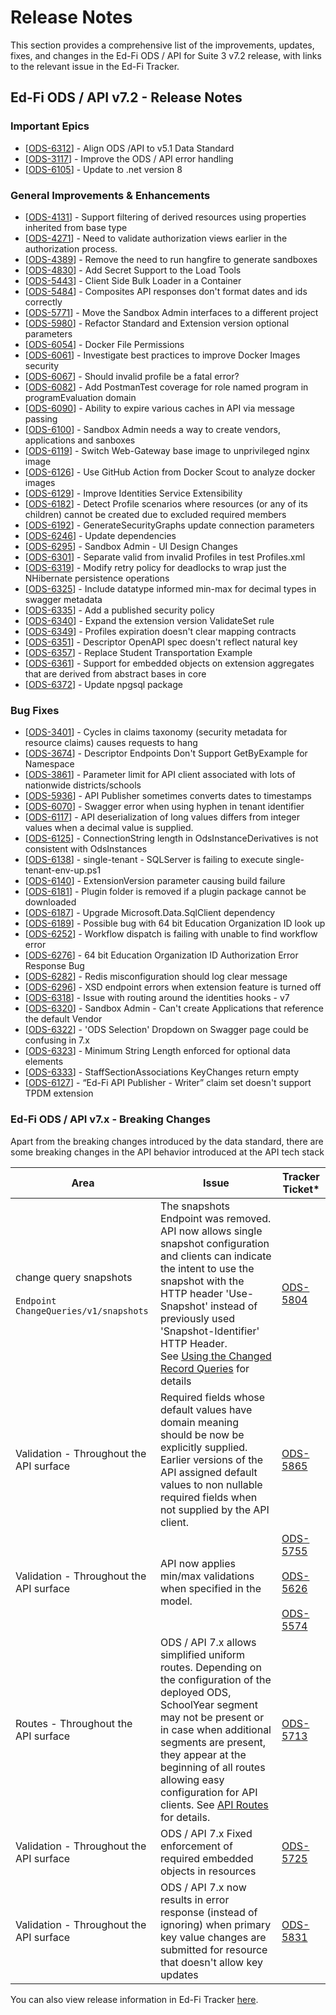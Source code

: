 # Release Notes

This section provides a comprehensive list of the improvements, updates, fixes,
and changes in the Ed-Fi ODS / API for Suite 3 v7.2 release, with links to the
relevant issue in the Ed-Fi Tracker.

## Ed-Fi ODS / API v7.2 - Release Notes

### Important Epics

* \[[ODS-6312](https://tracker.ed-fi.org/browse/ODS-6312)\] - Align ODS /API
    to v5.1 Data Standard
* \[[ODS-3117](https://tracker.ed-fi.org/browse/ODS-3117)\] - Improve the ODS
    / API error handling
* \[[ODS-6105](https://tracker.ed-fi.org/browse/ODS-6105)\] - Update to .net
    version 8

### General Improvements & Enhancements

* \[[ODS-4131](https://tracker.ed-fi.org/browse/ODS-4131)\] - Support
    filtering of derived resources using properties inherited from base type
* \[[ODS-4271](https://tracker.ed-fi.org/browse/ODS-4271)\] - Need to validate
    authorization views earlier in the authorization process.
* \[[ODS-4389](https://tracker.ed-fi.org/browse/ODS-4389)\] - Remove the need
    to run hangfire to generate sandboxes
* \[[ODS-4830](https://tracker.ed-fi.org/browse/ODS-4830)\] - Add Secret
    Support to the Load Tools
* \[[ODS-5443](https://tracker.ed-fi.org/browse/ODS-5443)\] - Client Side Bulk
    Loader in a Container
* \[[ODS-5484](https://tracker.ed-fi.org/browse/ODS-5484)\] - Composites API
    responses don't format dates and ids correctly
* \[[ODS-5771](https://tracker.ed-fi.org/browse/ODS-5771)\] - Move the Sandbox
    Admin interfaces to a different project
* \[[ODS-5980](https://tracker.ed-fi.org/browse/ODS-5980)\] - Refactor
    Standard and Extension version optional parameters
* \[[ODS-6054](https://tracker.ed-fi.org/browse/ODS-6054)\] - Docker File
    Permissions
* \[[ODS-6061](https://tracker.ed-fi.org/browse/ODS-6061)\] - Investigate best
    practices to improve Docker Images security
* \[[ODS-6067](https://tracker.ed-fi.org/browse/ODS-6067)\] - Should invalid
    profile be a fatal error?
* \[[ODS-6082](https://tracker.ed-fi.org/browse/ODS-6082)\] - Add PostmanTest
    coverage for role named program in programEvaluation domain
* \[[ODS-6090](https://tracker.ed-fi.org/browse/ODS-6090)\] - Ability to
    expire various caches in API via message passing
* \[[ODS-6100](https://tracker.ed-fi.org/browse/ODS-6100)\] - Sandbox Admin
    needs a way to create vendors, applications and sanboxes
* \[[ODS-6119](https://tracker.ed-fi.org/browse/ODS-6119)\] - Switch
    Web-Gateway base image to unprivileged nginx image
* \[[ODS-6126](https://tracker.ed-fi.org/browse/ODS-6126)\] - Use GitHub
    Action from Docker Scout to analyze docker images
* \[[ODS-6129](https://tracker.ed-fi.org/browse/ODS-6129)\] - Improve
    Identities Service Extensibility
* \[[ODS-6182](https://tracker.ed-fi.org/browse/ODS-6182)\] - Detect Profile
    scenarios where resources (or any of its children) cannot be created due to
    excluded required members
* \[[ODS-6192](https://tracker.ed-fi.org/browse/ODS-6192)\] -
    GenerateSecurityGraphs update connection parameters
* \[[ODS-6246](https://tracker.ed-fi.org/browse/ODS-6246)\] - Update
    dependencies
* \[[ODS-6295](https://tracker.ed-fi.org/browse/ODS-6295)\] - Sandbox Admin -
    UI Design Changes
* \[[ODS-6301](https://tracker.ed-fi.org/browse/ODS-6301)\] - Separate valid
    from invalid Profiles in test Profiles.xml
* \[[ODS-6319](https://tracker.ed-fi.org/browse/ODS-6319)\] - Modify retry
    policy for deadlocks to wrap just the NHibernate persistence operations
* \[[ODS-6325](https://tracker.ed-fi.org/browse/ODS-6325)\] - Include datatype
    informed min-max for decimal types in swagger metadata
* \[[ODS-6335](https://tracker.ed-fi.org/browse/ODS-6335)\] - Add a published
    security policy
* \[[ODS-6340](https://tracker.ed-fi.org/browse/ODS-6340)\] - Expand the
    extension version ValidateSet rule
* \[[ODS-6349](https://tracker.ed-fi.org/browse/ODS-6349)\] - Profiles
    expiration doesn't clear mapping contracts
* \[[ODS-6351](https://tracker.ed-fi.org/browse/ODS-6351)\] - Descriptor
    OpenAPI spec doesn't reflect natural key
* \[[ODS-6357](https://tracker.ed-fi.org/browse/ODS-6357)\] - Replace Student
    Transportation Example
* \[[ODS-6361](https://tracker.ed-fi.org/browse/ODS-6361)\] - Support for
    embedded objects on extension aggregates that are derived from abstract
    bases in core
* \[[ODS-6372](https://tracker.ed-fi.org/browse/ODS-6372)\] - Update npgsql
    package

### Bug Fixes

* \[[ODS-3401](https://tracker.ed-fi.org/browse/ODS-3401)\] - Cycles in claims
    taxonomy (security metadata for resource claims) causes requests to hang
* \[[ODS-3674](https://tracker.ed-fi.org/browse/ODS-3674)\] - Descriptor
    Endpoints Don't Support GetByExample for Namespace
* \[[ODS-3861](https://tracker.ed-fi.org/browse/ODS-3861)\] - Parameter limit
    for API client associated with lots of nationwide districts/schools
* \[[ODS-5936](https://tracker.ed-fi.org/browse/ODS-5936)\] - API Publisher
    sometimes converts dates to timestamps
* \[[ODS-6070](https://tracker.ed-fi.org/browse/ODS-6070)\] - Swagger error
    when using hyphen in tenant identifier
* \[[ODS-6117](https://tracker.ed-fi.org/browse/ODS-6117)\] - API
    deserialization of long values differs from integer values when a decimal
    value is supplied.
* \[[ODS-6125](https://tracker.ed-fi.org/browse/ODS-6125)\] - ConnectionString
    length in OdsInstanceDerivatives is not consistent with OdsInstances
* \[[ODS-6138](https://tracker.ed-fi.org/browse/ODS-6138)\] - single-tenant -
    SQLServer is failing to execute single-tenant-env-up.ps1
* \[[ODS-6140](https://tracker.ed-fi.org/browse/ODS-6140)\] - ExtensionVersion
    parameter causing build failure
* \[[ODS-6181](https://tracker.ed-fi.org/browse/ODS-6181)\] - Plugin folder is
    removed if a plugin package cannot be downloaded
* \[[ODS-6187](https://tracker.ed-fi.org/browse/ODS-6187)\] - Upgrade
    Microsoft.Data.SqlClient dependency
* \[[ODS-6189](https://tracker.ed-fi.org/browse/ODS-6189)\] - Possible bug
    with 64 bit Education Organization ID look up
* \[[ODS-6252](https://tracker.ed-fi.org/browse/ODS-6252)\] - Workflow
    dispatch is failing with unable to find workflow error
* \[[ODS-6276](https://tracker.ed-fi.org/browse/ODS-6276)\] - 64 bit Education
    Organization ID Authorization Error Response Bug
* \[[ODS-6282](https://tracker.ed-fi.org/browse/ODS-6282)\] - Redis
    misconfiguration should log clear message
* \[[ODS-6296](https://tracker.ed-fi.org/browse/ODS-6296)\] - XSD endpoint
    errors when extension feature is turned off
* \[[ODS-6318](https://tracker.ed-fi.org/browse/ODS-6318)\] - Issue with
    routing around the identities hooks - v7
* \[[ODS-6320](https://tracker.ed-fi.org/browse/ODS-6320)\] - Sandbox Admin -
    Can't create Applications that reference the default Vendor
* \[[ODS-6322](https://tracker.ed-fi.org/browse/ODS-6322)\] - 'ODS Selection'
    Dropdown on Swagger page could be confusing in 7.x
* \[[ODS-6323](https://tracker.ed-fi.org/browse/ODS-6323)\] - Minimum String
    Length enforced for optional data elements
* \[[ODS-6333](https://tracker.ed-fi.org/browse/ODS-6333)\] -
    StaffSectionAssociations KeyChanges return empty
* \[[ODS-6127](https://tracker.ed-fi.org/browse/ODS-6127)\] - “Ed-Fi API
    Publisher - Writer” claim set doesn't support TPDM extension

### Ed-Fi ODS / API v7.x - Breaking Changes

Apart from the breaking changes introduced by the data standard, there are some
breaking changes in the API behavior introduced at the API tech stack

| Area | Issue | Tracker Ticket\* |
| --- | --- | --- |
| change query snapshots <br/><br/>```Endpoint ChangeQueries/v1/snapshots``` | The snapshots Endpoint was removed. API now allows single snapshot configuration and clients can indicate the intent to use the snapshot with the HTTP header 'Use-Snapshot' instead of previously used 'Snapshot-Identifier' HTTP Header. See [Using the Changed Record Queries](https://edfi.atlassian.net/wiki/spaces/ODSAPIS3V53/pages/24546118/Using+the+Changed+Record+Queries) for details | [ODS-5804](https://tracker.ed-fi.org/browse/ODS-5804?src=confmacro) |
| Validation - Throughout the API surface | Required fields whose default values have domain meaning should be now be explicitly supplied. Earlier versions of the API assigned default values to non nullable required fields when not supplied by the API client. | [ODS-5865](https://tracker.ed-fi.org/browse/ODS-5865?src=confmacro) |
| Validation - Throughout the API surface | API now applies min/max validations when specified in the model. | [ODS-5755](https://tracker.ed-fi.org/browse/ODS-5755?src=confmacro)<br/><br/> [ODS-5626](https://tracker.ed-fi.org/browse/ODS-5626?src=confmacro)<br/><br/> [ODS-5574](https://tracker.ed-fi.org/browse/ODS-5574?src=confmacro) |
| Routes - Throughout the API surface | ODS / API 7.x allows simplified uniform routes. Depending on the configuration of the deployed ODS, SchoolYear segment may not be present or in case when additional segments are present, they appear at the beginning of all routes allowing easy configuration for API clients. See [API Routes](../client-developers-guide/api-routes.md) for details. | [ODS-5713](https://tracker.ed-fi.org/browse/ODS-5713?src=confmacro) |
| Validation - Throughout the API surface | ODS / API 7.x Fixed enforcement of required embedded objects in resources | [ODS-5725](https://tracker.ed-fi.org/browse/ODS-5725?src=confmacro) |
| Validation - Throughout the API surface | ODS / API 7.x now results in error response (instead of ignoring) when primary key value changes are submitted for resource that doesn't allow key updates | [ODS-5831](https://tracker.ed-fi.org/browse/ODS-5831?src=confmacro) |

You can also view release information in Ed-Fi Tracker
[here](https://tracker.ed-fi.org/projects/ODS/versions/15609).
